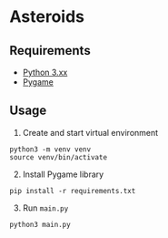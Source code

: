 # Asteroids

## Requirements

* [Python 3.xx](https://www.python.org/downloads/)
* [Pygame](https://www.pygame.org/wiki/GettingStarted)

## Usage

1. Create and start virtual environment
```
python3 -m venv venv
source venv/bin/activate
```
2. Install Pygame library
```
pip install -r requirements.txt
```
3. Run `main.py`
```
python3 main.py
```
